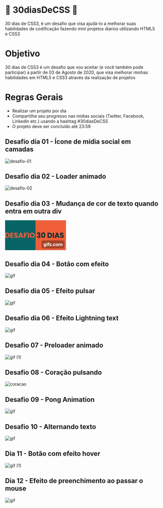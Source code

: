# 🚀 30diasDeCSS 🚀

30 dias de CSS3, é um desafio que visa ajudá-lo a melhorar suas habilidades de codificação fazendo mini projetos diarios utilizando HTML5 e CSS3

# Objetivo
30 dias de CSS3 é um desafio que vou aceitar (e você também pode participar) a partir de 03 de Agosto de 2020, que visa melhorar minhas habilidades 
em HTML5 e CSS3 através da realização de projetos

# Regras Gerais
* Realizar um projeto por dia
* Compartilhe seu progresso nas mídias sociais (Twitter, Facebook, Linkedin etc.) usando a hashtag #30diasDeCSS
* O projeto deve ser concluído até 23:59

## Desafio dia 01 - Ícone de mídia social em camadas
![desafio-01](https://user-images.githubusercontent.com/40476367/89294202-8c14b700-d635-11ea-854f-98c37170c9dd.gif)

## Desafio dia 02 - Loader animado

![desafio-02](https://user-images.githubusercontent.com/40476367/89293500-6509b580-d634-11ea-9cb0-e507d10cbd72.gif)

## Desafio dia 03 - Mudança de cor de texto quando entra em outra div
![desafio-03](https://raw.githubusercontent.com/alissongp/30diasDeCSS/master/desafios/dia%2003/gif/dia-03.gif)

## Desafio dia 04 - Botão com efeito
![gif](https://user-images.githubusercontent.com/40476367/89580047-2aa64100-d80b-11ea-8665-4415daca02bd.gif)

## Desafio dia 05 - Efeito pulsar
![gif](https://user-images.githubusercontent.com/40476367/89681674-c4352780-d8cb-11ea-8463-37468638a355.gif)

## Desafio dia 06 - Efeito Lightning text
![gif](https://user-images.githubusercontent.com/40476367/89779497-e30f0600-dae5-11ea-9c70-d22c63d05cf4.gif)

## Desafio 07 - Preloader animado
![gif (1)](https://user-images.githubusercontent.com/40476367/89779373-9297a880-dae5-11ea-8112-eaf58c3c78bf.gif)

## Desafio 08 - Coração pulsando
![coracao](https://user-images.githubusercontent.com/40476367/89779972-e48cfe00-dae6-11ea-8a6a-969c93eb8bd6.gif)

## Desafio 09 - Pong Animation
![gif](https://user-images.githubusercontent.com/40476367/90159798-49ef2200-dd67-11ea-996c-d87ffc72fb8d.gif)

## Desafio 10 - Alternando texto
![gif](https://user-images.githubusercontent.com/40476367/90301519-cf152c80-de76-11ea-9f60-3415ade2855a.gif)

## Dia 11 - Botão com efeito hover
![gif (1)](https://user-images.githubusercontent.com/40476367/90346315-41fcdf80-dffe-11ea-80a0-77f716b4bb15.gif)

## Dia 12 - Efeito de preenchimento ao passar o mouse
![gif](https://user-images.githubusercontent.com/40476367/90346294-0f52e700-dffe-11ea-9329-f7be77aee257.gif)



